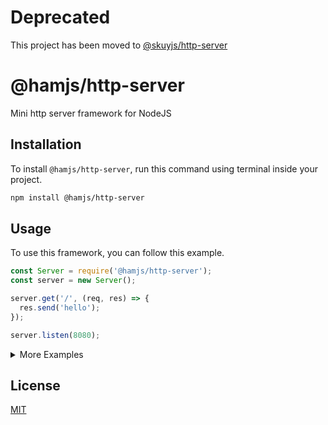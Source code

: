 # Deprecated
This project has been moved to [@skuyjs/http-server](https://github.com/skuyjs/http-server)

# @hamjs/http-server
Mini http server framework for NodeJS

## Installation
To install `@hamjs/http-server`, run this command using terminal inside your project.
```bash
npm install @hamjs/http-server
```

## Usage
To use this framework, you can follow this example.
```javascript
const Server = require('@hamjs/http-server');
const server = new Server();

server.get('/', (req, res) => {
  res.send('hello');
});

server.listen(8080);
```

<details><summary>More Examples</summary>
You can see more examples <a href="./examples">here</a>.
</details>

## License
[MIT](./LICENSE)
